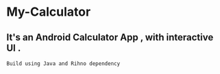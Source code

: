# My-Calculator
## It's an Android Calculator App , with interactive UI .
    Build using Java and Rihno dependency 

